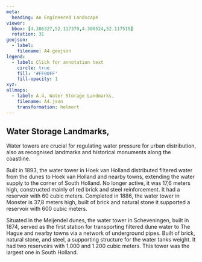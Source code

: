 ```yaml
---
meta:
  heading: An Engineered Landscape
viewer:
  bbox: [4.306327,52.117379,4.306524,52.117519]
  rotation: 31
geojson:
  - label:
    filename: A4.geojson
legend: 
  - label: Click for annotation text
    circle: true
    fill: '#FF00FF'
    fill-opacity: 1
xyz:
allmaps:
  - label: A.4, Water Storage Landmarks,
    filename: A4.json
    transformation: helmert
---
```


## Water Storage Landmarks,

Water towers are crucial for regulating water pressure for urban distribution, also as recognised landmarks and historical monuments along the coastline.

Built in 1893, the water tower in Hoek van Holland distributed filtered water from the dunes to Hoek van Holland and nearby towns, extending the water supply to the corner of South Holland. No longer active, it was 17,6 meters high, constructed mainly of red brick and steel reinforcement. It had a reservoir with 60 cubic meters. Completed in 1886, the water tower in Monster is 37,8 meters high, built of brick and natural stone it supported a reservoir with 600 cubic meters. 

Situated in the Meijendel dunes, the water tower in Scheveningen, built in 1874, served as the first station for transporting filtered dune water to The Hague and nearby towns via a network of underground pipes. Built of brick, natural stone, and steel, a supporting structure for the water tanks weight. It had two reservoirs with 1.000  and 1.200 cubic meters. This tower was the largest one in South Holland.
